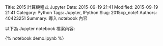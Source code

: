Title: 2015 計算機程式 Jupyter
Date: 2015-09-19 21:41
Modified: 2015-09-19 21:41
Category: Python
Tags: Jupyter, IPython
Slug: 2015cp_note1
Authors: 40423251
Summary: 導入 notebook 內容

以下為 Jupyter notebook 檔案內容:

{% notebook demo.ipynb %}



